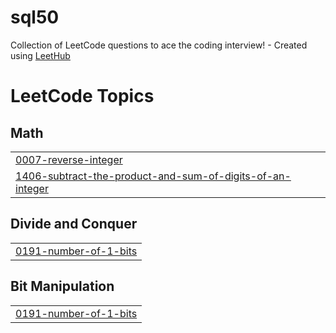 # sql50
Collection of LeetCode questions to ace the coding interview! - Created using [LeetHub](https://github.com/QasimWani/LeetHub)

<!---LeetCode Topics Start-->
# LeetCode Topics
## Math
|  |
| ------- |
| [0007-reverse-integer](https://github.com/stutibajaj/sql50/tree/master/0007-reverse-integer) |
| [1406-subtract-the-product-and-sum-of-digits-of-an-integer](https://github.com/stutibajaj/sql50/tree/master/1406-subtract-the-product-and-sum-of-digits-of-an-integer) |
## Divide and Conquer
|  |
| ------- |
| [0191-number-of-1-bits](https://github.com/stutibajaj/sql50/tree/master/0191-number-of-1-bits) |
## Bit Manipulation
|  |
| ------- |
| [0191-number-of-1-bits](https://github.com/stutibajaj/sql50/tree/master/0191-number-of-1-bits) |
<!---LeetCode Topics End-->